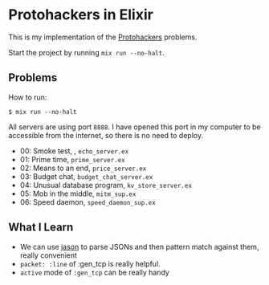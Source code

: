 # Protohackers in Elixir

This is my implementation of the [Protohackers](https://protohackers.com/) problems.

Start the project by running `mix run --no-halt`.

## Problems

How to run:

```shell
$ mix run --no-halt
```

All servers are using port `8888`. I have opened this port in my computer to be accessible from the internet, so there is no need to deploy.

- 00: Smoke test, , `echo_server.ex`
- 01: Prime time, `prime_server.ex`
- 02: Means to an end, `price_server.ex`
- 03: Budget chat, `budget_chat_server.ex`
- 04: Unusual database program, `kv_store_server.ex`
- 05: Mob in the middle, `mitm_sup.ex`
- 06: Speed daemon, `speed_daemon_sup.ex`

## What I Learn

- We can use [jason](https://github.com/michalmuskala/jason) to parse JSONs and then pattern match against them, really convenient
- `packet: :line` of :gen_tcp is really helpful.
- `active` mode of `:gen_tcp` can be really handy
